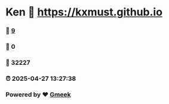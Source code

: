 # Ken :link: https://kxmust.github.io 
### :page_facing_up: [9](https://kxmust.github.io/tag.html) 
### :speech_balloon: 0 
### :hibiscus: 32227 
### :alarm_clock: 2025-04-27 13:27:38 
### Powered by :heart: [Gmeek](https://github.com/Meekdai/Gmeek)
